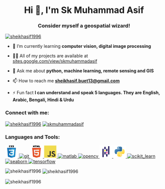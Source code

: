 <h1 align="center">Hi 👋, I'm Sk Muhammad Asif</h1>
<h3 align="center">Consider myself a geospatial wizard!</h3>

<p align="left"> <a href="https://github.com/ryo-ma/github-profile-trophy"><img src="https://github-profile-trophy.vercel.app/?username=sheikhasif1996" alt="sheikhasif1996" /></a> </p>

- 🌱 I’m currently learning **computer vision, digital image processing**

- 👨‍💻 All of my projects are available at [sites.google.com/view/skmuhammadasif](sites.google.com/view/skmuhammadasif)

- 💬 Ask me about **python, machine learning, remote sensing and GIS**

- 📫 How to reach me **sheikhasif.buet13@gmail.com**

- ⚡ Fun fact **I can understand and speak 5 languages. They are English, Arabic, Bengali, Hindi & Urdu**

<h3 align="left">Connect with me:</h3>
<p align="left">
<a href="https://codepen.io/sheikhasif1996" target="blank"><img align="center" src="https://raw.githubusercontent.com/rahuldkjain/github-profile-readme-generator/master/src/images/icons/Social/codepen.svg" alt="sheikhasif1996" height="30" width="40" /></a>
<a href="https://kaggle.com/skmuhammadasif" target="blank"><img align="center" src="https://raw.githubusercontent.com/rahuldkjain/github-profile-readme-generator/master/src/images/icons/Social/kaggle.svg" alt="skmuhammadasif" height="30" width="40" /></a>
</p>

<h3 align="left">Languages and Tools:</h3>
<p align="left"> <a href="https://www.w3schools.com/css/" target="_blank" rel="noreferrer"> <img src="https://raw.githubusercontent.com/devicons/devicon/master/icons/css3/css3-original-wordmark.svg" alt="css3" width="40" height="40"/> </a> <a href="https://git-scm.com/" target="_blank" rel="noreferrer"> <img src="https://www.vectorlogo.zone/logos/git-scm/git-scm-icon.svg" alt="git" width="40" height="40"/> </a> <a href="https://www.w3.org/html/" target="_blank" rel="noreferrer"> <img src="https://raw.githubusercontent.com/devicons/devicon/master/icons/html5/html5-original-wordmark.svg" alt="html5" width="40" height="40"/> </a> <a href="https://developer.mozilla.org/en-US/docs/Web/JavaScript" target="_blank" rel="noreferrer"> <img src="https://raw.githubusercontent.com/devicons/devicon/master/icons/javascript/javascript-original.svg" alt="javascript" width="40" height="40"/> </a> <a href="https://www.mathworks.com/" target="_blank" rel="noreferrer"> <img src="https://upload.wikimedia.org/wikipedia/commons/2/21/Matlab_Logo.png" alt="matlab" width="40" height="40"/> </a> <a href="https://opencv.org/" target="_blank" rel="noreferrer"> <img src="https://www.vectorlogo.zone/logos/opencv/opencv-icon.svg" alt="opencv" width="40" height="40"/> </a> <a href="https://pandas.pydata.org/" target="_blank" rel="noreferrer"> <img src="https://raw.githubusercontent.com/devicons/devicon/2ae2a900d2f041da66e950e4d48052658d850630/icons/pandas/pandas-original.svg" alt="pandas" width="40" height="40"/> </a> <a href="https://www.python.org" target="_blank" rel="noreferrer"> <img src="https://raw.githubusercontent.com/devicons/devicon/master/icons/python/python-original.svg" alt="python" width="40" height="40"/> </a> <a href="https://scikit-learn.org/" target="_blank" rel="noreferrer"> <img src="https://upload.wikimedia.org/wikipedia/commons/0/05/Scikit_learn_logo_small.svg" alt="scikit_learn" width="40" height="40"/> </a> <a href="https://seaborn.pydata.org/" target="_blank" rel="noreferrer"> <img src="https://seaborn.pydata.org/_images/logo-mark-lightbg.svg" alt="seaborn" width="40" height="40"/> </a> <a href="https://www.tensorflow.org" target="_blank" rel="noreferrer"> <img src="https://www.vectorlogo.zone/logos/tensorflow/tensorflow-icon.svg" alt="tensorflow" width="40" height="40"/> </a> </p>

<p><img align="left" src="https://github-readme-stats.vercel.app/api/top-langs?username=sheikhasif1996&show_icons=true&locale=en&layout=compact" alt="sheikhasif1996" /></p>

<p>&nbsp;<img align="center" src="https://github-readme-stats.vercel.app/api?username=sheikhasif1996&show_icons=true&locale=en" alt="sheikhasif1996" /></p>

<p><img align="center" src="https://github-readme-streak-stats.herokuapp.com/?user=sheikhasif1996&" alt="sheikhasif1996" /></p>
